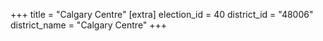 +++
title = "Calgary Centre"
[extra]
election_id = 40
district_id = "48006"
district_name = "Calgary Centre"
+++
